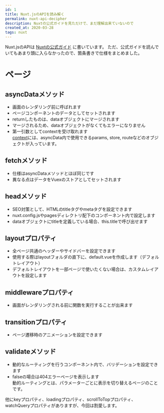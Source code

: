 ```yaml
---
id: 1
title: Nuxt.jsのAPIを読み解く
permalink: nuxt-api-decipher
description: Nuxtの公式ガイドを見ただけで、まだ理解出来ていないので
created_at: 2020-03-28
tags: nuxt
---
```


Nuxt.jsのAPIは [Nuxtの公式ガイド](https://ja.nuxtjs.org/api) に書いています。
ただ、公式ガイドを読んでいてもあまり頭に入らなかったので、箇条書きで仕様をまとめました。

# ページ

## asyncDataメソッド
- 画面のレンダリング前に呼ばれます
- ページコンポーネントのデータとしてセットされます
- returnしたものは、dataオブジェクトにマージされます
- マージされるため、dataオブジェクトがなくてもエラーになりません
- 第一引数としてcontextを受け取れます  
[context](https://ja.nuxtjs.org/api/context)には、asyncData内で使用できるparams, store, routeなどのオブジェクトが入っています。

## fetchメソッド
- 仕様はasyncDataメソッドとほぼ同じです
- 異なる点はデータをVuexのストアとしてセットされます

## headメソッド
- SEO対策として、HTMLのtitleタグやmetaタグを設定できます
- nuxt.config.jsやpagesディレクトリ配下のコンポーネント内で設定します
- dataオブジェクトにtitleを定義している場合、this.titleで呼び出せます

## layoutプロパティ
- 全ページ共通のヘッダーやサイドバーを設定できます
- 使用する際はlayoutフォルダの直下に、default.vueを作成します（デフォルトレイアウト）
- デフォルトレイアウトを一部ページで使いたくない場合は、カスタムレイアウトを設定します

## middlewareプロパティ
- 画面がレンダリングされる前に関数を実行することが出来ます

## transitionプロパティ
- ページ遷移時のアニメーションを設定できます

## validateメソッド
- 動的なルーティングを行うコンポーネント内で、バリデーションを設定できます
- falseの場合は404エラーページを表示します  
動的ルーティングとは、パラメーターごとに表示を切り替えるページのことです。
  
&#13;&#10;
  
他にkeyプロパティ、loadingプロパティ、scrollToTopプロパティ、watchQueryプロパティがありますが、今回は割愛します。
